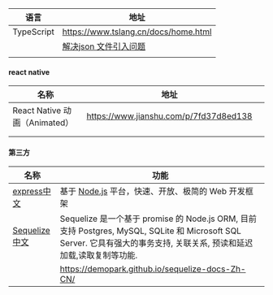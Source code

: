 | 语言       | 地址                                                         |
| ---------- | ------------------------------------------------------------ |
| TypeScript | https://www.tslang.cn/docs/home.html                         |
|            | [解决json 文件引入问题](https://mariusschulz.com/blog/importing-json-modules-in-typescript) |
|            |                                                              |



#### react native 

| 名称                          | 地址                                   |      |
| ----------------------------- | -------------------------------------- | ---- |
| React Native 动画（Animated） | https://www.jianshu.com/p/7fd37d8ed138 |      |
|                               |                                        |      |
|                               |                                        |      |



#### 第三方

| 名称                                                         | 功能                                                         |
| ------------------------------------------------------------ | ------------------------------------------------------------ |
| [express中文](http://www.expressjs.com.cn/)                  | 基于 [Node.js](https://nodejs.org/en/) 平台，快速、开放、极简的 Web 开发框架 |
| [Sequelize中文](https://github.com/demopark/sequelize-docs-Zh-CN) | Sequelize 是一个基于 promise 的 Node.js ORM, 目前支持 Postgres, MySQL, SQLite 和 Microsoft SQL Server. 它具有强大的事务支持, 关联关系, 预读和延迟加载,读取复制等功能. |
|                                                              | https://demopark.github.io/sequelize-docs-Zh-CN/             |

